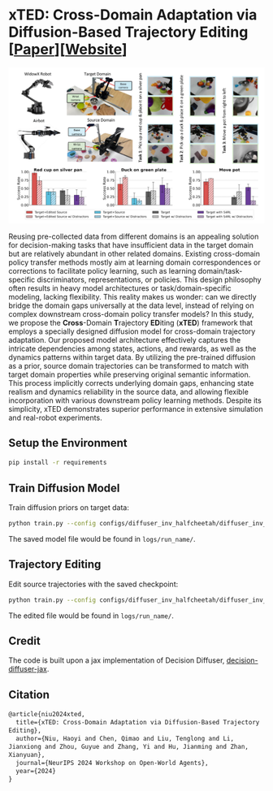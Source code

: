 # xTED: Cross-Domain Adaptation via Diffusion-Based Trajectory Editing [[Paper](https://arxiv.org/abs/2409.08687)][[Website](https://t6-thu.github.io/xTED/)]

![](imgs/real-robot.png)

Reusing pre-collected data from different domains is an appealing solution for decision-making tasks that have insufficient data in the target domain but are relatively abundant in other related domains.
            Existing cross-domain policy transfer methods mostly aim at learning domain correspondences or corrections to facilitate policy learning, such as learning domain/task-specific discriminators, representations, or policies. This design philosophy often results in heavy model architectures or task/domain-specific modeling, lacking flexibility.
            This reality makes us wonder: can we directly bridge the domain gaps universally at the data level, instead of relying on complex downstream cross-domain policy transfer models?
            In this study, we propose the **Cross**-Domain **T**rajectory **ED**iting (**xTED**) framework that employs a specially designed diffusion model for cross-domain trajectory adaptation.
            Our proposed model architecture effectively captures the intricate dependencies among states, actions, and rewards, as well as the dynamics patterns within target data. By utilizing the pre-trained diffusion as a prior, source domain trajectories can be transformed to match with target domain properties while preserving original semantic information. 
            This process implicitly corrects underlying domain gaps, enhancing state realism and dynamics reliability in the source data, and allowing flexible incorporation with various downstream policy learning methods.
            Despite its simplicity, xTED demonstrates superior performance in extensive simulation and real-robot experiments.

## Setup the Environment

```bash
pip install -r requirements
```

## Train Diffusion Model
Train diffusion priors on target data:
```bash
python train.py --config configs/diffuser_inv_halfcheetah/diffuser_inv_halfcheetah_mdreplay.py --run_name train 
```
The saved model file would be found in `logs/run_name/`.

## Trajectory Editing
Edit source trajectories with the saved checkpoint:
```bash
python train.py --config configs/diffuser_inv_halfcheetah/diffuser_inv_halfcheetah_mdreplay.py --opt gen --gen_trajs --run_name edit  --ckpt_path path_to_ckpt --dynamic gravity --variety_degree 2.0
```
The edited file would be found in `logs/run_name/`.
## Credit
The code is built upon a jax implementation of Decision Diffuser, [decision-diffuser-jax](https://github.com/zbzhu99/decision-diffuser-jax).

## Citation 

```
@article{niu2024xted,
  title={xTED: Cross-Domain Adaptation via Diffusion-Based Trajectory Editing},
  author={Niu, Haoyi and Chen, Qimao and Liu, Tenglong and Li, Jianxiong and Zhou, Guyue and Zhang, Yi and Hu, Jianming and Zhan, Xianyuan},
  journal={NeurIPS 2024 Workshop on Open-World Agents},
  year={2024}
}
```
